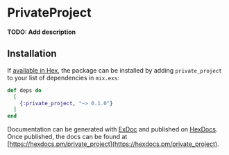 # PrivateProject

**TODO: Add description**

## Installation

If [available in Hex](https://hex.pm/docs/publish), the package can be installed
by adding `private_project` to your list of dependencies in `mix.exs`:

```elixir
def deps do
  [
    {:private_project, "~> 0.1.0"}
  ]
end
```

Documentation can be generated with [ExDoc](https://github.com/elixir-lang/ex_doc)
and published on [HexDocs](https://hexdocs.pm). Once published, the docs can
be found at [https://hexdocs.pm/private_project](https://hexdocs.pm/private_project).

